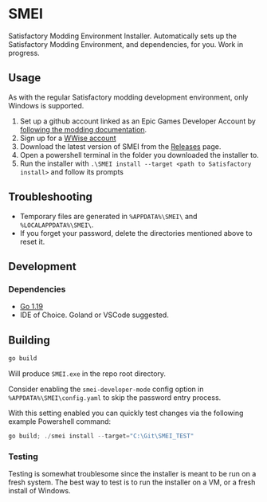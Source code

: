 # SMEI

Satisfactory Modding Environment Installer. Automatically sets up the Satisfactory Modding Environment, and dependencies, for you. Work in progress.

## Usage

As with the regular Satisfactory modding development environment, only Windows is supported.

1. Set up a github account linked as an Epic Games Developer Account by [following the modding documentation](https://docs.ficsit.app/satisfactory-modding/latest/Development/BeginnersGuide/dependencies.html#_link_your_github_as_an_epic_games_developer_account).
2. Sign up for a [WWise account](https://www.audiokinetic.com/en/products/wwise/)
3. Download the latest version of SMEI from the [Releases](https://github.com/Feyko/SMEI/releases) page.
4. Open a powershell terminal in the folder you downloaded the installer to.
5. Run the installer with `.\SMEI install --target <path to Satisfactory install>` and follow its prompts

## Troubleshooting

- Temporary files are generated in `%APPDATA%\SMEI\` and `%LOCALAPPDATA%\SMEI\`.
- If you forget your password, delete the directories mentioned above to reset it.

## Development

### Dependencies

- [Go 1.19](https://go.dev/doc/install)
- IDE of Choice. Goland or VSCode suggested.

## Building

```bash
go build
```

Will produce `SMEI.exe` in the repo root directory.

Consider enabling the `smei-developer-mode` config option in `%APPDATA%\SMEI\config.yaml` to skip the password entry process.

With this setting enabled you can quickly test changes via the following example Powershell command:

```powershell
go build; ./smei install --target="C:\Git\SMEI_TEST"
```

### Testing

Testing is somewhat troublesome since the installer is meant to be run on a fresh system. The best way to test is to run the installer on a VM, or a fresh install of Windows.
